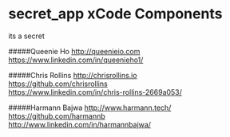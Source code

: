 # secret_app xCode Components
its a secret

#####Queenie Ho
http://queenieio.com  
https://www.linkedin.com/in/queenieho1/  

#####Chris Rollins
http://chrisrollins.io  
https://github.com/chrisrollins  
https://www.linkedin.com/in/chris-rollins-2669a053/  

#####Harmann Bajwa
http://www.harmann.tech/  
https://github.com/harmannb  
http://www.linkedin.com/in/harmannbajwa/  
